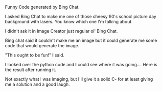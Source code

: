 Funny Code generated by Bing Chat.
 
I asked Bing Chat to make me one of those cheesy 90's school picture day background with lasers. You know which one I'm talking about.

I didn't ask it in Image Creator just regular ol' Bing Chat.

Bing chat said it couldn't make me an image but it could generate me some code that would generate the image.

"This ought to be fun!" I said.

I looked over the python code and I could see where it was going.... Here is the result after running it.

Not exactly what I was imaging, but I'll give it a solid C- for at least giving me a solution and a good laugh.
